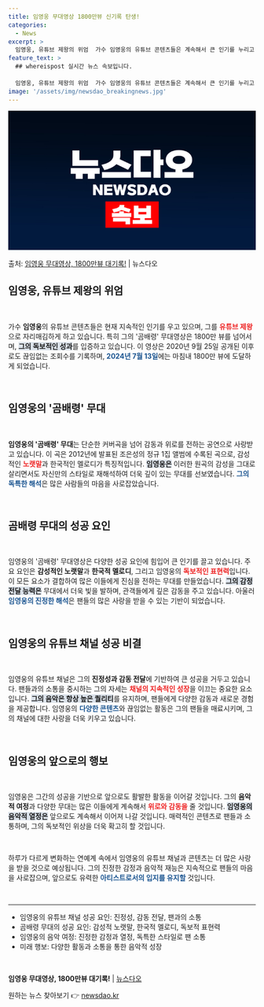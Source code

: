 ```yaml
---
title: 임영웅 무대영상 1800만뷰 신기록 탄생!
categories:
  - News
excerpt: >
  임영웅, 유튜브 제왕의 위엄  가수 임영웅의 유튜브 콘텐츠들은 계속해서 큰 인기를 누리고 있으며, 이를 통해…
feature_text: >
  ## whereispost 실시간 뉴스 속보입니다.

  임영웅, 유튜브 제왕의 위엄  가수 임영웅의 유튜브 콘텐츠들은 계속해서 큰 인기를 누리고 있으며, 이를 통해…
image: '/assets/img/newsdao_breakingnews.jpg'
---
```


![뉴스다오 속보](/assets/img/newsdao_breakingnews.jpg)

<p>출처: <a href="https://newsdao.kr/4808" rel="dofollow">임영웅 무대영상, 1800만뷰 대기록!</a> | 뉴스다오</p>

<h2 data-ke-size="size26">임영웅, 유튜브 제왕의 위엄</h2>

<p data-ke-size="size16">&nbsp;</p>

가수 <b>임영웅</b>의 유튜브 콘텐츠들은 현재 지속적인 인기를 우고 있으며, 그를 <b><span style="color: #ee2323;">유튜브 제왕</span></b>으로 자리매김하게 하고 있습니다. 특히 그의 '곰배령' 무대영상은 1800만 뷰를 넘어서며, <b><span style="background-color: #21538527;">그의 독보적인 성과</span></b>를 입증하고 있습니다. 이 영상은 2020년 9월 25일 공개된 이후로도 끊임없는 조회수를 기록하며, <b><span style="color: #1a5490;">2024년 7월 13일</span></b>에는 마침내 1800만 뷰에 도달하게 되었습니다. 

<p data-ke-size="size16">&nbsp;</p>

<h2 data-ke-size="size26">임영웅의 '곰배령' 무대</h2>

<p data-ke-size="size16">&nbsp;</p>

<b>임영웅의 '곰배령' 무대</b>는 단순한 커버곡을 넘어 감동과 위로를 전하는 공연으로 사랑받고 있습니다. 이 곡은 2012년에 발표된 조은성의 정규 1집 앨범에 수록된 곡으로, 감성적인 <b><span style="color: #ee2323;">노랫말</span></b>과 한국적인 멜로디가 특징적입니다. <b><span style="background-color: #21538527;">임영웅은</span></b> 이러한 원곡의 감성을 그대로 살리면서도 자신만의 스타일로 재해석하여 더욱 깊이 있는 무대를 선보였습니다. <b><span style="color: #1a5490;">그의 독특한 해석</span></b>은 많은 사람들의 마음을 사로잡았습니다.

<p data-ke-size="size16">&nbsp;</p>

<h2 data-ke-size="size26">곰배령 무대의 성공 요인</h2>

<p data-ke-size="size16">&nbsp;</p>

임영웅의 '곰배령' 무대영상은 다양한 성공 요인에 힘입어 큰 인기를 끌고 있습니다. 주요 요인은 <b>감성적인 노랫말</b>과 <b>한국적 멜로디</b>, 그리고 임영웅의 <b><span style="color: #ee2323;">독보적인 표현력</span></b>입니다. 이 모든 요소가 결합하여 많은 이들에게 진심을 전하는 무대를 만들었습니다. <b><span style="background-color: #21538527;">그의 감정 전달 능력은</span></b> 무대에서 더욱 빛을 발하며, 관객들에게 깊은 감동을 주고 있습니다. 아울러 <b><span style="color: #1a5490;">임영웅의 진정한 해석</span></b>은 팬들의 많은 사랑을 받을 수 있는 기반이 되었습니다.

<p data-ke-size="size16">&nbsp;</p>

<h2 data-ke-size="size26">임영웅의 유튜브 채널 성공 비결</h2>

<p data-ke-size="size16">&nbsp;</p>

임영웅의 유튜브 채널은 그의 <b>진정성과 감동 전달</b>에 기반하여 큰 성공을 거두고 있습니다. 팬들과의 소통을 중시하는 그의 자세는 <b><span style="color: #ee2323;">채널의 지속적인 성장</span></b>을 이끄는 중요한 요소입니다. <b><span style="background-color: #21538527;">그의 음악은 항상 높은 퀄리티</span></b>를 유지하며, 팬들에게 다양한 감동과 새로운 경험을 제공합니다. 임영웅의 <b><span style="color: #1a5490;">다양한 콘텐츠</span></b>와 끊임없는 활동은 그의 팬들을 매료시키며, 그의 채널에 대한 사랑을 더욱 키우고 있습니다.

<p data-ke-size="size16">&nbsp;</p>

<h2 data-ke-size="size26">임영웅의 앞으로의 행보</h2>

<p data-ke-size="size16">&nbsp;</p>

임영웅은 그간의 성공을 기반으로 앞으로도 활발한 활동을 이어갈 것입니다. 그의 <b>음악적 여정</b>과 다양한 무대는 많은 이들에게 계속해서 <b><span style="color: #ee2323;">위로와 감동을</span></b> 줄 것입니다. <b><span style="background-color: #21538527;">임영웅의 음악적 열정은</span></b> 앞으로도 계속해서 이어져 나갈 것입니다. 매력적인 콘텐츠로 팬들과 소통하며, 그의 독보적인 위상을 더욱 확고히 할 것입니다. 

<p data-ke-size="size16">&nbsp;</p>

하루가 다르게 변화하는 연예계 속에서 임영웅의 유튜브 채널과 콘텐츠는 더 많은 사랑을 받을 것으로 예상됩니다. 그의 진정한 감정과 음악적 재능은 지속적으로 팬들의 마음을 사로잡으며, 앞으로도 유력한 <b><span style="color: #1a5490;">아티스트로서의 입지를 유지할</span></b> 것입니다.

<p data-ke-size="size16">&nbsp;</p>

<hr>

<ul>
<li>임영웅의 유튜브 채널 성공 요인: 진정성, 감동 전달, 팬과의 소통</li>
<li>곰배령 무대의 성공 요인: 감성적 노랫말, 한국적 멜로디, 독보적 표현력</li>
<li>임영웅의 음악 여정: 진정한 감정과 열정, 독특한 스타일로 팬 소통</li>
<li>미래 행보: 다양한 활동과 소통을 통한 음악적 성장</li>
</ul>

<p data-ke-size="size16">&nbsp;</p>

<b>임영웅 무대영상, 1800만뷰 대기록!</b> | <a href="https://newsdao.kr/4808">뉴스다오</a> 

원하는 뉴스 찾아보기 👉 <a href="https://newsdao.kr" rel="dofollow">newsdao.kr</a>



